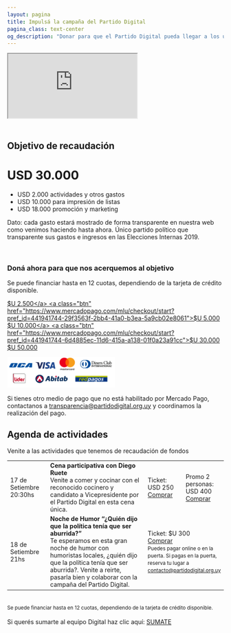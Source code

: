 ```yaml
---
layout: pagina
title: Impulsá la campaña del Partido Digital
pagina_class: text-center
og_description: "Donar para que el Partido Digital pueda llegar a los usd30.000 que necesita para la campaña, ¡apoyalos!"
---
```


<script src="/assets/js/jquery.stepProgressBar.js"></script>
<script src="/assets/js/quieroapoyar.js"></script>

<div class="col-lg-12">
    <div class="col-lg-8 mx-auto">
        <div class="embed-responsive embed-responsive-16by9">
            <iframe class="embed-responsive-item" src="https://www.youtube.com/embed/vQEoXqoFccE?rel=0" allowfullscreen></iframe>
        </div>
    </div>
</div>
<br>

## Objetivo de recaudación
<h1 class="d-block">USD 30.000</h1>
<ul class="d-inline-block">
  <li>USD 2.000 actividades y otros gastos</li>
  <li>USD 10.000 para impresión de listas</li>
  <li>USD 18.000 promoción y marketing</li>
</ul>

Dato: cada gasto estará mostrado de forma transparente en nuestra web como venimos haciendo hasta ahora. <i class="fa fa-trophy" aria-hidden="true"></i> Único partido político que transparente sus gastos e ingresos en las Elecciones Internas 2019. 

<div id="objetivos"></div><br>

### Doná ahora para que nos acerquemos al objetivo
Se puede financiar hasta en 12 cuotas, dependiendo de la tarjeta de crédito disponible.

<a class="btn" href="https://www.mercadopago.com/mlu/checkout/start?pref_id=441941744-651d7b7d-2c29-42ed-a6f2-4e5b60731c6b">$U 2.500</a>
<a class="btn" href="https://www.mercadopago.com/mlu/checkout/start?pref_id=441941744-29f3563f-2bb4-41a0-b3ea-5a9cb02e8061">$U 5.000</a>
<a class="btn" href="https://www.mercadopago.com/mlu/checkout/start?pref_id=441941744-2a878a99-5e88-4f25-8b3d-a95bb6b6f8a3">$U 10.000</a>
<a class="btn" href="https://www.mercadopago.com/mlu/checkout/start?pref_id=441941744-6d4885ec-11d6-415a-a138-01f0a23a91cc">$U 30.000</a>
<a class="btn" href="https://www.mercadopago.com/mlu/checkout/start?pref_id=441941744-4436b482-14a7-4748-b6fa-07d725fb3f49">$U 50.000</a>

<img width="250" src="/assets/img/logos_pagos.png" />

Si tienes otro medio de pago que no está habilitado por Mercado Pago, contactanos a [transparencia@partidodigital.org.uy](mailto:transparencia@partidodigital.org.uy) y coordinamos la realización del pago.

## Agenda de actividades

Venite a las actividades que tenemos de recaudación de fondos

<table class="table table-bordered m-0">
  <tbody>
    <tr>
      <td width="20%" class="text-center">17 de Setiembre <br>20:30hs</td>
      <td width="50%"><b>Cena participativa con Diego Ruete</b><br>Venite a comer y cocinar con el reconocido cocinero y candidato a Vicepresidente por el Partido Digital en esta cena única.</td>
      <td width="10%" class="text-center">Ticket: USD 250<br><a class="btn small" href="http://bit.ly/CenaConRuete1pers">Comprar</a></td>
      <td width="10%" class="text-center">Promo 2 personas: USD 400<br><a class="btn small" href="http://bit.ly/CenaConRuete2pers">Comprar</a></td>
    </tr>
    <tr>
      <td width="20%" class="text-center">18 de Setiembre <br>21hs</td>
      <td width="60%"><b>Noche de Humor “¿Quién dijo que la política tenía que ser aburrida?”</b><br>Te esperamos en esta gran noche de humor con humoristas locales, ¿quién dijo que la política tenía que ser aburrida?. Venite a reirte, pasarla bien y colaborar con la campaña del Partido Digital.</td>
      <td width="15%" colspan="2" class="text-center">Ticket: $U 300<br><a class="btn small" href="https://www.mercadopago.com/mlu/checkout/start?pref_id=441941744-347acaec-c1c4-44bc-b385-2d299647c135">Comprar</a><br><small>Puedes pagar online o en la puerta. Si pagas en la puerta, reserva tu lugar a <a href="mailto:contacto@partidodigital.org.uy">contacto@partidodigital.org.uy</a></small></td>
    </tr>
  </tbody>
</table>
<br>
<small>Se puede financiar hasta en 12 cuotas, dependiendo de la tarjeta de crédito disponible.</small>
<br><br>
Si querés sumarte al equipo Digital haz clic aquí: <a href="/voluntariado" class="btn">SUMATE</a>

